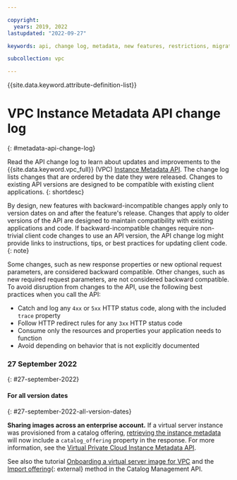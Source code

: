 ```yaml
---

copyright:
  years: 2019, 2022
lastupdated: "2022-09-27"

keywords: api, change log, metadata, new features, restrictions, migration, versioned change

subcollection: vpc

---
```


{{site.data.keyword.attribute-definition-list}}

# VPC Instance Metadata API change log
{: #metadata-api-change-log}

Read the API change log to learn about updates and improvements to the {{site.data.keyword.vpc_full}} (VPC) [Instance Metadata API](/apidocs/vpc-metadata). The change log lists changes that are ordered by the date they were released. Changes to existing API versions are designed to be compatible with existing client applications.
{: shortdesc}

By design, new features with backward-incompatible changes apply only to version dates on and after the feature's release. Changes that apply to older versions of the API are designed to maintain compatibility with existing applications and code. If backward-incompatible changes require non-trivial client code changes to use an API version, the API change log might provide links to instructions, tips, or best practices for updating client code.
{: note}

Some changes, such as new response properties or new optional request parameters, are considered backward compatible. Other changes, such as new required request parameters, are not considered backward compatible. To avoid disruption from changes to the API, use the following best practices when you call the API:

- Catch and log any `4xx` or `5xx` HTTP status code, along with the included `trace` property
- Follow HTTP redirect rules for any `3xx` HTTP status code
- Consume only the resources and properties your application needs to function
- Avoid depending on behavior that is not explicitly documented

### 27 September 2022
{: #27-september-2022}

#### For all version dates
{: #27-september-2022-all-version-dates}

**Sharing images across an enterprise account.** If a virtual server instance was provisioned from a catalog offering, [retrieving the instance metadata](/apidocs/vpc-metadata#get-instance) will now include a `catalog_offering` property in the response. For more information, see the [Virtual Private Cloud Instance Metadata API](/apidocs/vpc-metadata).

See also the tutorial [Onboarding a virtual server image for VPC](/docs/account?topic=account-catalog-vsivpc-tutorial) and the [Import offering](/apidocs/resource-catalog/private-catalog#import-offering){: external} method in the Catalog Management API.

